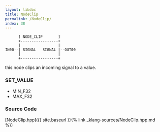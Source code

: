 ```yaml
---
layout: libdoc
title: NodeClip
permalink: /NodeClip/
index: 38
---
```


          [ NODE_CLIP       ]       
          +-----------------+       
          |                 |       
    IN00--| SIGNAL   SIGNAL |--OUT00
          |                 |       
          +-----------------+       

this node clips an incoming signal to a value.

### SET_VALUE

- MIN_F32
- MAX_F32


### Source Code

[NodeClip.hpp]({{ site.baseurl }}{% link _klang-sources/NodeClip.hpp.md %})

